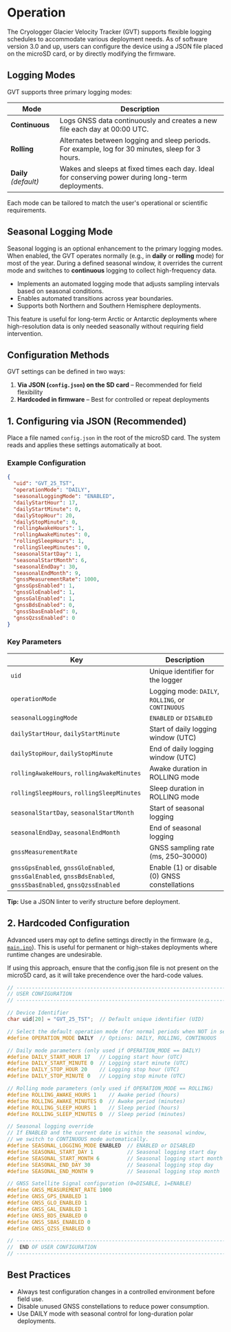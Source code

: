 # Operation

The Cryologger Glacier Velocity Tracker (GVT) supports flexible logging schedules to accommodate various deployment needs. As of software version 3.0 and up, users can configure the device using a JSON file placed on the microSD card, or by directly modifying the firmware.

## Logging Modes

GVT supports three primary logging modes:

| Mode        | Description |
|-------------|-------------|
| **Continuous** | Logs GNSS data continuously and creates a new file each day at 00:00 UTC. |
| **Rolling**    | Alternates between logging and sleep periods. For example, log for 30 minutes, sleep for 3 hours. |
| **Daily** *(default)* | Wakes and sleeps at fixed times each day. Ideal for conserving power during long-term deployments. |

Each mode can be tailored to match the user's operational or scientific requirements.

## Seasonal Logging Mode

Seasonal logging is an optional enhancement to the primary logging modes. When enabled, the GVT operates normally (e.g., in **daily** or **rolling** mode) for most of the year. During a defined seasonal window, it overrides the current mode and switches to **continuous** logging to collect high-frequency data.

- Implements an automated logging mode that adjusts sampling intervals based on seasonal conditions.
- Enables automated transitions across year boundaries.
- Supports both Northern and Southern Hemisphere deployments.

This feature is useful for long-term Arctic or Antarctic deployments where high-resolution data is only needed seasonally without requiring field intervention.


## Configuration Methods

GVT settings can be defined in two ways:

1. **Via JSON (`config.json`) on the SD card** – Recommended for field flexibility  
2. **Hardcoded in firmware** – Best for controlled or repeat deployments

## 1. Configuring via JSON (Recommended)

Place a file named `config.json` in the root of the microSD card. The system reads and applies these settings automatically at boot.

### Example Configuration


```json title="test.json"
{
  "uid": "GVT_25_TST",
  "operationMode": "DAILY",
  "seasonalLoggingMode": "ENABLED",
  "dailyStartHour": 17,
  "dailyStartMinute": 0,
  "dailyStopHour": 20,
  "dailyStopMinute": 0,
  "rollingAwakeHours": 1,
  "rollingAwakeMinutes": 0,
  "rollingSleepHours": 1,
  "rollingSleepMinutes": 0,
  "seasonalStartDay": 1,
  "seasonalStartMonth": 6,
  "seasonalEndDay": 30,
  "seasonalEndMonth": 9,
  "gnssMeasurementRate": 1000,
  "gnssGpsEnabled": 1,
  "gnssGloEnabled": 1,
  "gnssGalEnabled": 1,
  "gnssBdsEnabled": 0,
  "gnssSbasEnabled": 0,
  "gnssQzssEnabled": 0
}
```

### Key Parameters

| Key                   | Description |
|------------------------|-------------|
| `uid` | Unique identifier for the logger |
| `operationMode` | Logging mode: `DAILY`, `ROLLING`, or `CONTINUOUS` |
| `seasonalLoggingMode` | `ENABLED` or `DISABLED` |
| `dailyStartHour`, `dailyStartMinute` | Start of daily logging window (UTC) |
| `dailyStopHour`, `dailyStopMinute` | End of daily logging window (UTC) |
| `rollingAwakeHours`, `rollingAwakeMinutes` | Awake duration in ROLLING mode |
| `rollingSleepHours`, `rollingSleepMinutes` | Sleep duration in ROLLING mode |
| `seasonalStartDay`, `seasonalStartMonth` | Start of seasonal logging |
| `seasonalEndDay`, `seasonalEndMonth` | End of seasonal logging |
| `gnssMeasurementRate` | GNSS sampling rate (ms, 250–30000) |
| `gnssGpsEnabled`, `gnssGloEnabled`, `gnssGalEnabled`, `gnssBdsEnabled`, `gnssSbasEnabled`, `gnssQzssEnabled` | Enable (1) or disable (0) GNSS constellations |


**Tip:** Use a JSON linter to verify structure before deployment.

## 2. Hardcoded Configuration

Advanced users may opt to define settings directly in the firmware (e.g., [`main.ino`](https://github.com/cryologger/glacier-velocity-tracker/blob/76f1cdd5b8cbc1692aacf82086db6821f060ec1d/Software/Arduino/cryologger_gvt/cryologger_gvt.ino#L20-L62)). This is useful for permanent or high-stakes deployments where runtime changes are undesirable.

If using this approach, ensure that the config.json file is not present on the microSD card, as it will take precendence over the hard-code values.

```c++
// ----------------------------------------------------------------------------
// USER CONFIGURATION
// ----------------------------------------------------------------------------

// Device Identifier
char uid[20] = "GVT_25_TST";  // Default unique identifier (UID)

// Select the default operation mode (for normal periods when NOT in seasonal)
#define OPERATION_MODE DAILY  // Options: DAILY, ROLLING, CONTINUOUS

// Daily mode parameters (only used if OPERATION_MODE == DAILY)
#define DAILY_START_HOUR 17   // Logging start hour (UTC)
#define DAILY_START_MINUTE 0  // Logging start minute (UTC)
#define DAILY_STOP_HOUR 20    // Logging stop hour (UTC)
#define DAILY_STOP_MINUTE 0   // Logging stop minute (UTC)

// Rolling mode parameters (only used if OPERATION_MODE == ROLLING)
#define ROLLING_AWAKE_HOURS 1    // Awake period (hours)
#define ROLLING_AWAKE_MINUTES 0  // Awake period (minutes)
#define ROLLING_SLEEP_HOURS 1    // Sleep period (hours)
#define ROLLING_SLEEP_MINUTES 0  // Sleep period (minutes)

// Seasonal logging override
// If ENABLED and the current date is within the seasonal window,
// we switch to CONTINUOUS mode automatically.
#define SEASONAL_LOGGING_MODE ENABLED  // ENABLED or DISABLED
#define SEASONAL_START_DAY 1           // Seasonal logging start day
#define SEASONAL_START_MONTH 6         // Seasonal logging start month
#define SEASONAL_END_DAY 30            // Seasonal logging stop day
#define SEASONAL_END_MONTH 9           // Seasonal logging stop month

// GNSS Satellite Signal configuration (0=DISABLE, 1=ENABLE)
#define GNSS_MEASUREMENT_RATE 1000
#define GNSS_GPS_ENABLED 1
#define GNSS_GLO_ENABLED 1
#define GNSS_GAL_ENABLED 1
#define GNSS_BDS_ENABLED 0
#define GNSS_SBAS_ENABLED 0
#define GNSS_QZSS_ENABLED 0

// ----------------------------------------------------------------------------
//  END OF USER CONFIGURATION
// ----------------------------------------------------------------------------

```
## Best Practices

- Always test configuration changes in a controlled environment before field use.  
- Disable unused GNSS constellations to reduce power consumption.  
- Use DAILY mode with seasonal control for long-duration polar deployments.  
